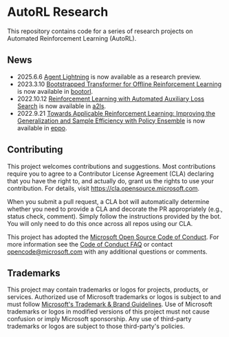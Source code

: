# AutoRL Research

This repository contains code for a series of research projects on Automated Reinforcement Learning (AutoRL).

## News

* 2025.6.6 [Agent Lightning](agentlightning) is now available as a research preview.
* 2023.3.10 [Bootstrapped Transformer for Offline Reinforcement Learning](https://seqml.github.io/bootorl/) is now available in [bootorl](bootorl).
* 2022.10.12 [Reinforcement Learning with Automated Auxiliary Loss Search](https://seqml.github.io/a2ls/) is now available in [a2ls](a2ls).
* 2022.9.21 [Towards Applicable Reinforcement Learning: Improving the Generalization and Sample Efficiency with Policy Ensemble](https://seqml.github.io/eppo/) is now available in [eppo](eppo).

## Contributing

This project welcomes contributions and suggestions.  Most contributions require you to agree to a
Contributor License Agreement (CLA) declaring that you have the right to, and actually do, grant us
the rights to use your contribution. For details, visit https://cla.opensource.microsoft.com.

When you submit a pull request, a CLA bot will automatically determine whether you need to provide
a CLA and decorate the PR appropriately (e.g., status check, comment). Simply follow the instructions
provided by the bot. You will only need to do this once across all repos using our CLA.

This project has adopted the [Microsoft Open Source Code of Conduct](https://opensource.microsoft.com/codeofconduct/).
For more information see the [Code of Conduct FAQ](https://opensource.microsoft.com/codeofconduct/faq/) or
contact [opencode@microsoft.com](mailto:opencode@microsoft.com) with any additional questions or comments.

## Trademarks

This project may contain trademarks or logos for projects, products, or services. Authorized use of Microsoft 
trademarks or logos is subject to and must follow 
[Microsoft's Trademark & Brand Guidelines](https://www.microsoft.com/en-us/legal/intellectualproperty/trademarks/usage/general).
Use of Microsoft trademarks or logos in modified versions of this project must not cause confusion or imply Microsoft sponsorship.
Any use of third-party trademarks or logos are subject to those third-party's policies.
